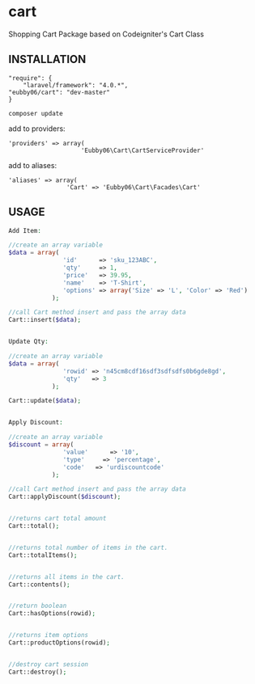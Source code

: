 cart
====

Shopping Cart Package based on Codeigniter's Cart Class

INSTALLATION
------------------------------------------------
    "require": {
    	"laravel/framework": "4.0.*",
	"eubby06/cart": "dev-master"
	}

	composer update

add to providers:

	'providers' => array(
	                    'Eubby06\Cart\CartServiceProvider'

add to aliases:

	'aliases' => array(
	                'Cart' => 'Eubby06\Cart\Facades\Cart'


USAGE
---------------------------------------------
```php
Add Item:

//create an array variable
$data = array(
               'id'      => 'sku_123ABC',
               'qty'     => 1,
               'price'   => 39.95,
               'name'    => 'T-Shirt',
               'options' => array('Size' => 'L', 'Color' => 'Red')
            );

//call Cart method insert and pass the array data
Cart::insert($data); 


Update Qty:

//create an array variable
$data = array(
               'rowid' => 'n45cm8cdf16sdf3sdfsdfs0b6gde8gd',
               'qty'   => 3
            );

Cart::update($data); 


Apply Discount:

//create an array variable
$discount = array(
               'value'      => '10',
               'type'     => 'percentage',
               'code'   => 'urdiscountcode'
            );

//call Cart method insert and pass the array data
Cart::applyDiscount($discount); 


//returns cart total amount
Cart::total();


//returns total number of items in the cart.
Cart::totalItems();


//returns all items in the cart.
Cart::contents();


//return boolean
Cart::hasOptions(rowid);


//returns item options
Cart::productOptions(rowid);


//destroy cart session
Cart::destroy();

```
